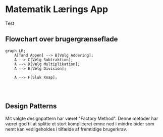 # Matematik Lærings App
Test

## Flowchart over brugergrænseflade

```mermaid
graph LR;
    A[Tænd Appen] --> B[Vælg Addering];
    A --> C[Vælg Subtraktion];
    A --> D[Vælg Multiplikation];
    A --> E[Vælg Division];

    A --> F[Sluk Knap];




```
## Design Patterns
Mit valgte designpattern har været "Factory Method". Denne metoder har været god til at splitte et stort kompliceret emne ned i mindre bider som nemt kan vedligeholdes i tilfælde af fremtidige brugerkrav.
